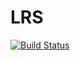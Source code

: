 # LRS

[![Build Status](https://travis-ci.org/blegat/LRS.jl.svg?branch=master)](https://travis-ci.org/blegat/LRS.jl)
